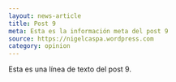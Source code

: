 ```yaml
---
layout: news-article
title: Post 9
meta: Esta es la información meta del post 9
source: https://nigelcaspa.wordpress.com
category: opinion
---
```

Esta es una línea de texto del post 9.